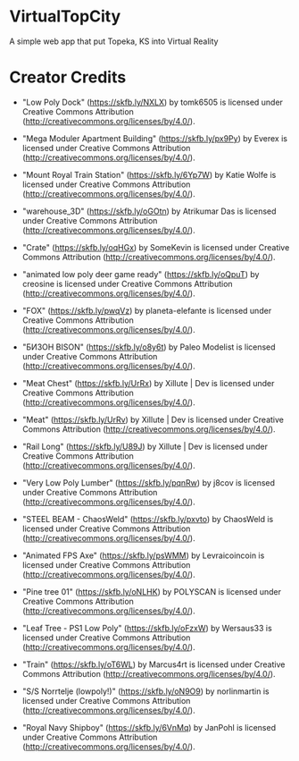 # VirtualTopCity

A simple web app that put Topeka, KS into Virtual Reality

# Creator Credits

- "Low Poly Dock" (https://skfb.ly/NXLX) by tomk6505 is licensed under Creative Commons Attribution (http://creativecommons.org/licenses/by/4.0/).

- "Mega Moduler Apartment Building" (https://skfb.ly/px9Py) by Everex is licensed under Creative Commons Attribution (http://creativecommons.org/licenses/by/4.0/).

- "Mount Royal Train Station" (https://skfb.ly/6Yp7W) by Katie Wolfe is licensed under Creative Commons Attribution (http://creativecommons.org/licenses/by/4.0/).

- "warehouse_3D" (https://skfb.ly/oGOtn) by Atrikumar Das is licensed under Creative Commons Attribution (http://creativecommons.org/licenses/by/4.0/).

- "Crate" (https://skfb.ly/oqHGx) by SomeKevin is licensed under Creative Commons Attribution (http://creativecommons.org/licenses/by/4.0/).

- "animated low poly deer game ready" (https://skfb.ly/oQpuT) by creosine is licensed under Creative Commons Attribution (http://creativecommons.org/licenses/by/4.0/).

- "FOX" (https://skfb.ly/pwqVz) by planeta-elefante is licensed under Creative Commons Attribution (http://creativecommons.org/licenses/by/4.0/).

- "БИЗОН BISON" (https://skfb.ly/o8y6t) by Paleo Modelist is licensed under Creative Commons Attribution (http://creativecommons.org/licenses/by/4.0/).

- "Meat Chest" (https://skfb.ly/UrRx) by Xillute | Dev is licensed under Creative Commons Attribution (http://creativecommons.org/licenses/by/4.0/).

- "Meat" (https://skfb.ly/UrRv) by Xillute | Dev is licensed under Creative Commons Attribution (http://creativecommons.org/licenses/by/4.0/).

- "Rail Long" (https://skfb.ly/U89J) by Xillute | Dev is licensed under Creative Commons Attribution (http://creativecommons.org/licenses/by/4.0/).

- "Very Low Poly Lumber" (https://skfb.ly/pqnRw) by j8cov is licensed under Creative Commons Attribution (http://creativecommons.org/licenses/by/4.0/).

- "STEEL BEAM - ChaosWeld" (https://skfb.ly/pxvto) by ChaosWeld is licensed under Creative Commons Attribution (http://creativecommons.org/licenses/by/4.0/).

- "Animated FPS Axe" (https://skfb.ly/psWMM) by Levraicoincoin is licensed under Creative Commons Attribution (http://creativecommons.org/licenses/by/4.0/).

- "Pine tree 01" (https://skfb.ly/oNLHK) by POLYSCAN is licensed under Creative Commons Attribution (http://creativecommons.org/licenses/by/4.0/).

- "Leaf Tree - PS1 Low Poly" (https://skfb.ly/oFzxW) by Wersaus33 is licensed under Creative Commons Attribution (http://creativecommons.org/licenses/by/4.0/).

- "Train" (https://skfb.ly/oT6WL) by Marcus4rt is licensed under Creative Commons Attribution (http://creativecommons.org/licenses/by/4.0/).

- "S/S Norrtelje (lowpoly!)" (https://skfb.ly/oN9O9) by norlinmartin is licensed under Creative Commons Attribution (http://creativecommons.org/licenses/by/4.0/).

- "Royal Navy Shipboy" (https://skfb.ly/6VnMq) by JanPohl is licensed under Creative Commons Attribution (http://creativecommons.org/licenses/by/4.0/).
